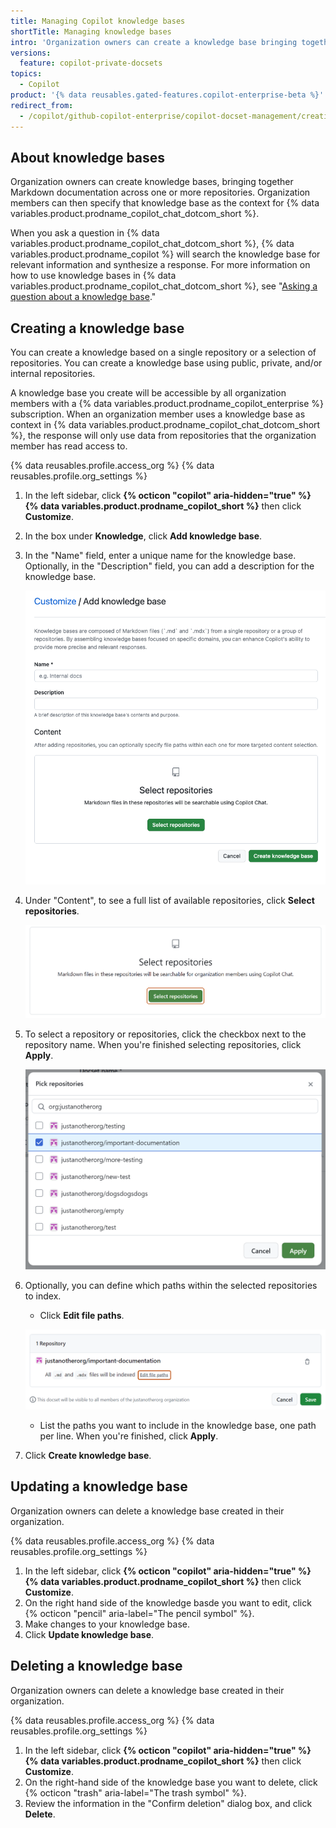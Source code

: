 ```yaml
---
title: Managing Copilot knowledge bases
shortTitle: Managing knowledge bases
intro: 'Organization owners can create a knowledge base bringing together Markdown documentation across one or more repositories, and then organization members can use that knowledge base as context for {% data variables.product.prodname_copilot_chat_dotcom_short %}.'
versions:
  feature: copilot-private-docsets
topics:
  - Copilot
product: '{% data reusables.gated-features.copilot-enterprise-beta %}'
redirect_from:
  - /copilot/github-copilot-enterprise/copilot-docset-management/creating-private-docsets
---
```


## About knowledge bases

Organization owners can create knowledge bases, bringing together Markdown documentation across one or more repositories. Organization members can then specify that knowledge base as the context for {% data variables.product.prodname_copilot_chat_dotcom_short %}.

When you ask a question in {% data variables.product.prodname_copilot_chat_dotcom_short %}, {% data variables.product.prodname_copilot %} will search the knowledge base for relevant information and synthesize a response. For more information on how to use knowledge bases in {% data variables.product.prodname_copilot_chat_dotcom_short %}, see "[Asking a question about a knowledge base](/copilot/github-copilot-enterprise/copilot-chat-in-github/using-github-copilot-chat-in-githubcom/#asking-a-question-about-a-knowledge-base)."

## Creating a knowledge base

You can create a knowledge based on a single repository or a selection of repositories. You can create a knowledge base using public, private, and/or internal repositories.

A knowledge base you create will be accessible by all organization members with a {% data variables.product.prodname_copilot_enterprise %} subscription. When an organization member uses a knowledge base as context in {% data variables.product.prodname_copilot_chat_dotcom_short %}, the response will only use data from repositories that the organization member has read access to.

{% data reusables.profile.access_org %}
{% data reusables.profile.org_settings %}

1. In the left sidebar, click **{% octicon "copilot" aria-hidden="true" %} {% data variables.product.prodname_copilot_short %}** then click **Customize**.
1. In the box under **Knowledge**, click **Add knowledge base**.
1. In the "Name" field, enter a unique name for the knowledge base. Optionally, in the "Description" field, you can add a description for the knowledge base.

    ![Screenshot of the "Add knowledge base" page.](/assets/images/help/copilot/copilot-create-knowledge-base-page.png)

1. Under "Content", to see a full list of available repositories, click **Select repositories**.

    ![Screenshot of the "Select repositories" page. The "Select repositories" page is highlighted with a dark orange outline.](/assets/images/help/copilot/copilot-select-repositories-button.png)

1. To select a repository or repositories, click the checkbox next to the repository name. When you're finished selecting repositories, click **Apply**.

    ![Screenshot of the "Select repositories" page.](/assets/images/help/copilot/copilot-select-repositories-page.png)

1. Optionally, you can define which paths within the selected repositories to index.

      - Click **Edit file paths**.

      ![Screenshot of the list of selected repositories. The "Edit file paths" link is highlighted with a dark orange outline.](/assets/images/help/copilot/copilot-select-paths-button.png)

      - List the paths you want to include in the knowledge base, one path per line. When you're finished, click **Apply**.

1. Click **Create knowledge base**.

## Updating a knowledge base

Organization owners can delete a knowledge base created in their organization.

{% data reusables.profile.access_org %}
{% data reusables.profile.org_settings %}

1. In the left sidebar, click **{% octicon "copilot" aria-hidden="true" %} {% data variables.product.prodname_copilot_short %}** then click **Customize**.
1. On the right hand side of the knowledge basde you want to edit, click {% octicon "pencil" aria-label="The pencil symbol" %}.
1. Make changes to your knowledge base.
1. Click **Update knowledge base**.

## Deleting a knowledge base

Organization owners can delete a knowledge base created in their organization.

{% data reusables.profile.access_org %}
{% data reusables.profile.org_settings %}

1. In the left sidebar, click **{% octicon "copilot" aria-hidden="true" %} {% data variables.product.prodname_copilot_short %}** then click **Customize**.
1. On the right-hand side of the knowledge base you want to delete, click {% octicon "trash" aria-label="The trash symbol" %}.
1. Review the information in the "Confirm deletion" dialog box, and click **Delete**.
